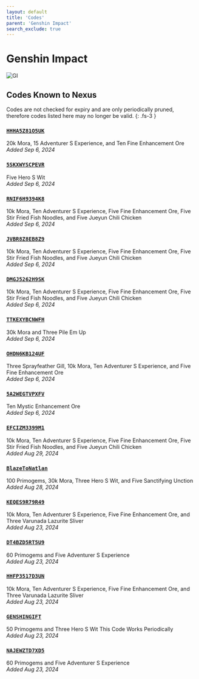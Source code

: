 ```yaml
---
layout: default
title: 'Codes'
parent: 'Genshin Impact'
search_exclude: true
---
```


# Genshin Impact

![GI](https://cdn.discordapp.com/emojis/1266474989566034024.png)

## Codes Known to Nexus

Codes are not checked for expiry and are only periodically pruned, therefore codes listed here may no longer be valid.
{: .fs-3 }

### [`HHHA5Z81O5UK`](https://genshin.hoyoverse.com/en/gift?code=HHHA5Z81O5UK)

20k Mora, 15 Adventurer S Experience, and Ten Fine Enhancement Ore<br />*Added Sep 6, 2024*

### [`5SKXWYSCPEVR`](https://genshin.hoyoverse.com/en/gift?code=5SKXWYSCPEVR)

Five Hero S Wit<br />*Added Sep 6, 2024*

### [`RNIF6H9394K8`](https://genshin.hoyoverse.com/en/gift?code=RNIF6H9394K8)

10k Mora, Ten Adventurer S Experience, Five Fine Enhancement Ore, Five Stir Fried Fish Noodles, and Five Jueyun Chili Chicken<br />*Added Sep 6, 2024*

### [`JVBR8Z8EB8Z9`](https://genshin.hoyoverse.com/en/gift?code=JVBR8Z8EB8Z9)

10k Mora, Ten Adventurer S Experience, Five Fine Enhancement Ore, Five Stir Fried Fish Noodles, and Five Jueyun Chili Chicken<br />*Added Sep 6, 2024*

### [`DMGJ5262H9SK`](https://genshin.hoyoverse.com/en/gift?code=DMGJ5262H9SK)

10k Mora, Ten Adventurer S Experience, Five Fine Enhancement Ore, Five Stir Fried Fish Noodles, and Five Jueyun Chili Chicken<br />*Added Sep 6, 2024*

### [`TTKEXYBCNWFH`](https://genshin.hoyoverse.com/en/gift?code=TTKEXYBCNWFH)

30k Mora and Three Pile  Em Up<br />*Added Sep 6, 2024*

### [`OHDN6KB124UF`](https://genshin.hoyoverse.com/en/gift?code=OHDN6KB124UF)

Three Sprayfeather Gill, 10k Mora, Ten Adventurer S Experience, and Five Fine Enhancement Ore<br />*Added Sep 6, 2024*

### [`5A2WEGTVPXFV`](https://genshin.hoyoverse.com/en/gift?code=5A2WEGTVPXFV)

Ten Mystic Enhancement Ore<br />*Added Sep 6, 2024*

### [`EFCIZM3399M1`](https://genshin.hoyoverse.com/en/gift?code=EFCIZM3399M1)

10k Mora, Ten Adventurer S Experience, Five Fine Enhancement Ore, Five Stir Fried Fish Noodles, and Five Jueyun Chili Chicken<br />*Added Aug 29, 2024*

### [`BlazeToNatlan`](https://genshin.hoyoverse.com/en/gift?code=BlazeToNatlan)

100 Primogems, 30k Mora, Three Hero S Wit, and Five Sanctifying Unction<br />*Added Aug 28, 2024*

### [`KEQES9R79R49`](https://genshin.hoyoverse.com/en/gift?code=KEQES9R79R49)

10k Mora, Ten Adventurer S Experience, Five Fine Enhancement Ore, and Three Varunada Lazurite Sliver<br />*Added Aug 23, 2024*

### [`DT4BZD5RT5U9`](https://genshin.hoyoverse.com/en/gift?code=DT4BZD5RT5U9)

60 Primogems and Five Adventurer S Experience<br />*Added Aug 23, 2024*

### [`HHFP3517D3UN`](https://genshin.hoyoverse.com/en/gift?code=HHFP3517D3UN)

10k Mora, Ten Adventurer S Experience, Five Fine Enhancement Ore, and Three Varunada Lazurite Sliver<br />*Added Aug 23, 2024*

### [`GENSHINGIFT`](https://genshin.hoyoverse.com/en/gift?code=GENSHINGIFT)

50 Primogems and Three Hero S Wit  This Code Works Periodically<br />*Added Aug 23, 2024*

### [`NAJEWZTD7XD5`](https://genshin.hoyoverse.com/en/gift?code=NAJEWZTD7XD5)

60 Primogems and Five Adventurer S Experience<br />*Added Aug 23, 2024*